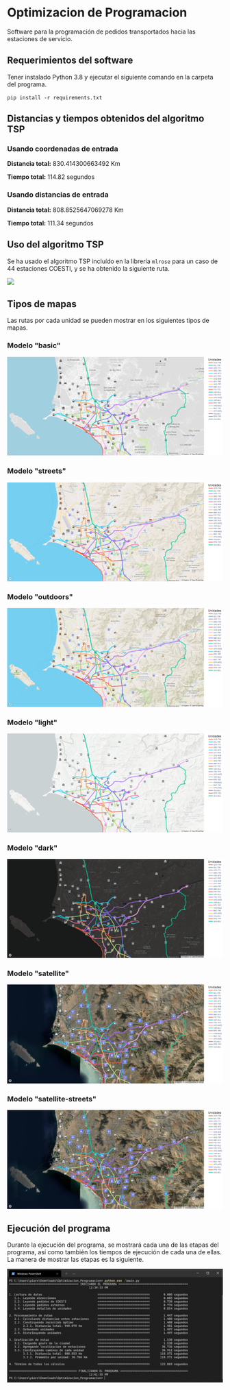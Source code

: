 # Optimizacion de Programacion
Software para la programación de pedidos transportados hacia las estaciones de servicio.

## Requerimientos del software
Tener instalado Python 3.8 y ejecutar el siguiente comando en la carpeta del programa.
```
pip install -r requirements.txt
```

## Distancias y tiempos obtenidos del algoritmo TSP
### Usando coordenadas de entrada
**Distancia total:** 830.414300663492 Km

**Tiempo total:** 114.82 segundos

### Usando distancias de entrada
**Distancia total:** 808.8525647069278 Km

**Tiempo total:** 111.34 segundos

## Uso del algoritmo TSP
Se ha usado el algoritmo TSP incluído en la librería ```mlrose``` para un caso de 44 estaciones COESTI, y se ha
obtenido la siguiente ruta.

![](imagenes_mapas/recorrido-TSP.gif)

## Tipos de mapas
Las rutas por cada unidad se pueden mostrar en los siguientes tipos de mapas.

### Modelo "basic"
![](imagenes_mapas/rutas-basic.png "Modelo basic")

### Modelo "streets"
![](imagenes_mapas/rutas-streets.png "Modelo streets")

### Modelo "outdoors"
![](imagenes_mapas/rutas-outdoors.png "Modelo outdoors")

### Modelo "light"
![](imagenes_mapas/rutas-light.png "Modelo light")

### Modelo "dark"
![](imagenes_mapas/rutas-dark.png "Modelo dark")

### Modelo "satellite"
![](imagenes_mapas/rutas-satellite.png "Modelo satellite")

### Modelo "satellite-streets"
![](imagenes_mapas/rutas-satellite-streets.png "Modelo satellite-streets")

## Ejecución del programa
Durante la ejecución del programa, se mostrará cada una de las etapas del
programa, así como también los tiempos de ejecución de cada una de ellas. La manera
de mostrar las etapas es la siguiente.

![](imagenes_mapas/ejecucion-programa.png)
